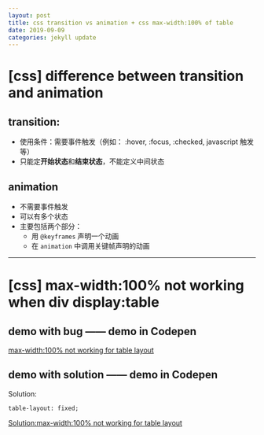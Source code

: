 ```yaml
---
layout: post
title: css transition vs animation + css max-width:100% of table
date: 2019-09-09
categories: jekyll update
---
```


# [css] difference between transition and animation

## transition:

- 使用条件：需要事件触发（例如： :hover, :focus, :checked, javascript 触发 等）
- 只能定**开始状态**和**结束状态**，不能定义中间状态

## animation

- 不需要事件触发
- 可以有多个状态
- 主要包括两个部分：
  - 用 `@keyframes` 声明一个动画
  - 在 `animation` 中调用关键帧声明的动画

---

# [css] max-width:100% not working when div display:table

## demo with bug —— demo in Codepen

[max-width:100% not working for table layout](https://codepen.io/ZhangKaitlyn/pen/RwbQvjv)

## demo with solution —— demo in Codepen

Solution:

```
table-layout: fixed;
```

[Solution:max-width:100% not working for table layout](https://codepen.io/ZhangKaitlyn/pen/PoYQVQr)
